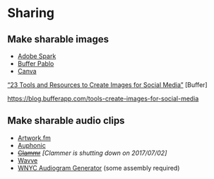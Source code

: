 # Sharing

## Make sharable images

* [Adobe Spark](https://spark.adobe.com/)
* [Buffer Pablo](https://pablo.buffer.com/)
* [Canva](https://www.canva.com/)

[“23 Tools and Resources to Create Images for Social Media”](
https://blog.bufferapp.com/tools-create-images-for-social-media) [Buffer]

https://blog.bufferapp.com/tools-create-images-for-social-media
## Make sharable audio clips

* [Artwork.fm](https://www.artwork.fm/)
* [Auphonic](https://auphonic.com/blog/2017/04/25/audiogram-generator-waveform-videos/)
* ~~[Clammr](https://www.clammr.com/)~~ *[Clammer is shutting down on 2017/07/02]*
* [Wavve](https://wavve.video/)
* [WNYC Audiogram Generator](https://medium.com/@WNYC/socialaudio-e648e8a5f2e9) (some assembly required)
